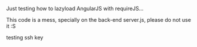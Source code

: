 Just testing how to lazyload AngularJS with requireJS...

This code is a mess, specially on the back-end server.js, please do not use it :S

testing ssh key